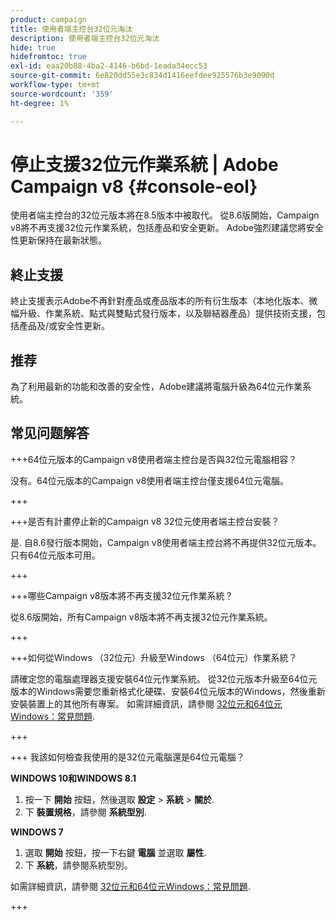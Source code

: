 ```yaml
---
product: campaign
title: 使用者端主控台32位元淘汰
description: 使用者端主控台32位元淘汰
hide: true
hidefromtoc: true
exl-id: eaa20b88-4ba2-4146-b6bd-1eada34ecc53
source-git-commit: 6e820dd55e3c834d1416eefdee925576b3e9090d
workflow-type: tm+mt
source-wordcount: '359'
ht-degree: 1%

---
```


# 停止支援32位元作業系統 | Adobe Campaign v8 {#console-eol}

使用者端主控台的32位元版本將在8.5版本中被取代。 從8.6版開始，Campaign v8將不再支援32位元作業系統，包括產品和安全更新。 Adobe強烈建議您將安全性更新保持在最新狀態。

## 終止支援

終止支援表示Adobe不再針對產品或產品版本的所有衍生版本（本地化版本、微幅升級、作業系統、點式與雙點式發行版本，以及聯結器產品）提供技術支援，包括產品及/或安全性更新。

## 推荐

為了利用最新的功能和改善的安全性，Adobe建議將電腦升級為64位元作業系統。

## 常见问题解答

+++64位元版本的Campaign v8使用者端主控台是否與32位元電腦相容？

没有。64位元版本的Campaign v8使用者端主控台僅支援64位元電腦。

+++

+++是否有計畫停止新的Campaign v8 32位元使用者端主控台安裝？

是. 自8.6發行版本開始，Campaign v8使用者端主控台將不再提供32位元版本。 只有64位元版本可用。

+++

+++哪些Campaign v8版本將不再支援32位元作業系統？

從8.6版開始，所有Campaign v8版本將不再支援32位元作業系統。

+++

+++如何從Windows （32位元）升級至Windows （64位元）作業系統？

請確定您的電腦處理器支援安裝64位元作業系統。 從32位元版本升級至64位元版本的Windows需要您重新格式化硬碟、安裝64位元版本的Windows，然後重新安裝裝置上的其他所有專案。 如需詳細資訊，請參閱 [32位元和64位元Windows：常見問題](https://support.microsoft.com/en-us/windows/32-bit-and-64-bit-windows-frequently-asked-questions-c6ca9541-8dce-4d48-0415-94a3faa2e13d).

+++

+++ 我該如何檢查我使用的是32位元電腦還是64位元電腦？

**WINDOWS 10和WINDOWS 8.1**

1. 按一下 **開始** 按鈕，然後選取 **設定** > **系統** > **關於**.
1. 下 **裝置規格**，請參閱 **系統型別**.

**WINDOWS 7**
1. 選取 **開始** 按鈕，按一下右鍵 **電腦** 並選取 **屬性**.
1. 下 **系統**，請參閱系統型別。

如需詳細資訊，請參閱 [32位元和64位元Windows：常見問題](https://support.microsoft.com/en-us/windows/32-bit-and-64-bit-windows-frequently-asked-questions-c6ca9541-8dce-4d48-0415-94a3faa2e13d).

+++

